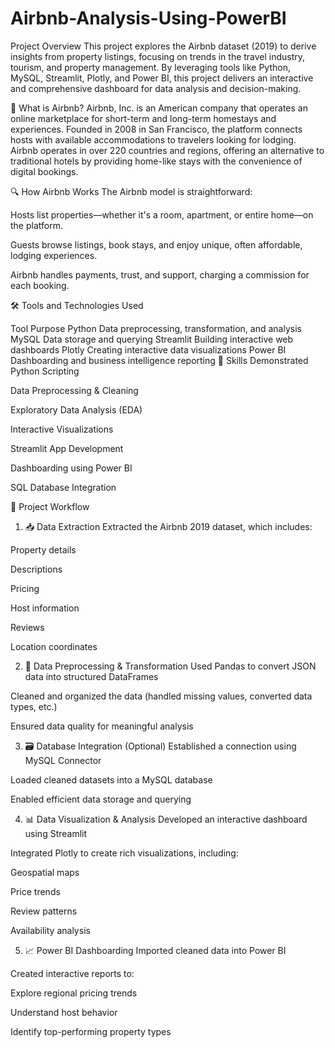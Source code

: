 # Airbnb-Analysis-Using-PowerBI
Project Overview
This project explores the Airbnb dataset (2019) to derive insights from property listings, focusing on trends in the travel industry, tourism, and property management. By leveraging tools like Python, MySQL, Streamlit, Plotly, and Power BI, this project delivers an interactive and comprehensive dashboard for data analysis and decision-making.

📖 What is Airbnb?
Airbnb, Inc. is an American company that operates an online marketplace for short-term and long-term homestays and experiences. Founded in 2008 in San Francisco, the platform connects hosts with available accommodations to travelers looking for lodging. Airbnb operates in over 220 countries and regions, offering an alternative to traditional hotels by providing home-like stays with the convenience of digital bookings.

🔍 How Airbnb Works
The Airbnb model is straightforward:

Hosts list properties—whether it's a room, apartment, or entire home—on the platform.

Guests browse listings, book stays, and enjoy unique, often affordable, lodging experiences.

Airbnb handles payments, trust, and support, charging a commission for each booking.

🛠️ Tools and Technologies Used

Tool	Purpose
Python	Data preprocessing, transformation, and analysis
MySQL	Data storage and querying
Streamlit	Building interactive web dashboards
Plotly	Creating interactive data visualizations
Power BI	Dashboarding and business intelligence reporting
🧠 Skills Demonstrated
Python Scripting

Data Preprocessing & Cleaning

Exploratory Data Analysis (EDA)

Interactive Visualizations

Streamlit App Development

Dashboarding using Power BI

SQL Database Integration

📂 Project Workflow
1. 📥 Data Extraction
Extracted the Airbnb 2019 dataset, which includes:

Property details

Descriptions

Pricing

Host information

Reviews

Location coordinates

2. 🔄 Data Preprocessing & Transformation
Used Pandas to convert JSON data into structured DataFrames

Cleaned and organized the data (handled missing values, converted data types, etc.)

Ensured data quality for meaningful analysis

3. 🗃️ Database Integration (Optional)
Established a connection using MySQL Connector

Loaded cleaned datasets into a MySQL database

Enabled efficient data storage and querying

4. 📊 Data Visualization & Analysis
Developed an interactive dashboard using Streamlit

Integrated Plotly to create rich visualizations, including:

Geospatial maps

Price trends

Review patterns

Availability analysis

5. 📈 Power BI Dashboarding
Imported cleaned data into Power BI

Created interactive reports to:

Explore regional pricing trends

Understand host behavior

Identify top-performing property types
